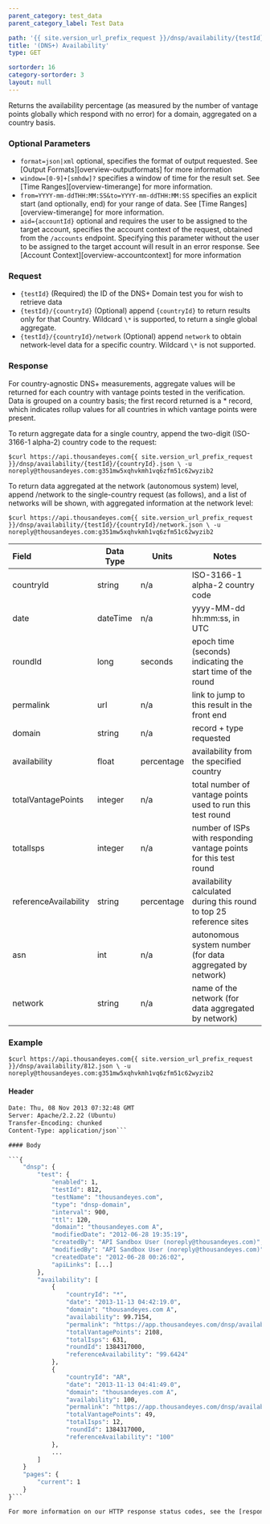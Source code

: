 ```yaml
---
parent_category: test_data
parent_category_label: Test Data

path: '{{ site.version_url_prefix_request }}/dnsp/availability/{testId}'
title: '(DNS+) Availability'
type: GET

sortorder: 16
category-sortorder: 3
layout: null
---
```


Returns the availability percentage (as measured by the number of vantage points globally which respond with no error) for a domain, aggregated on a country basis.

### Optional Parameters

* `format=json|xml` optional, specifies the format of output requested.  See [Output Formats][overview-outputformats] for more information
* `window=[0-9]+[smhdw]?` specifies a window of time for the result set.  See [Time Ranges][overview-timerange] for more information.
* `from=YYYY-mm-ddTHH:MM:SS&to=YYYY-mm-ddTHH:MM:SS` specifies an explicit start (and optionally, end) for your range of data.  See [Time Ranges][overview-timerange] for more information.
* `aid={accountId}` optional and requires the user to be assigned to the target account, specifies the account context of the request, obtained from the `/accounts` endpoint.  Specifying this parameter without the user to be assigned to the target account will result in an error response. See [Account Context][overview-accountcontext] for more information

### Request

* `{testId}` (Required) the ID of the DNS+ Domain test you for wish to retrieve data
* `{testId}/{countryId}` (Optional) append `{countryId}` to return results only for that Country.  Wildcard `\*` is supported, to return a single global aggregate.
* `{testId}/{countryId}/network` (Optional) append `network` to obtain network-level data for a specific country.  Wildcard `\*` is not supported.

### Response

For country-agnostic DNS+ measurements, aggregate values will be returned for each country with vantage points tested in the verification.  Data is grouped on a country basis; the first record returned is a \* record, which indicates rollup values for all countries in which vantage points were present.

To return aggregate data for a single country, append the two-digit (ISO-3166-1 alpha-2) country code to the request:

`$curl https://api.thousandeyes.com{{ site.version_url_prefix_request }}/dnsp/availability/{testId}/{countryId}.json \
  -u noreply@thousandeyes.com:g351mw5xqhvkmh1vq6zfm51c62wyzib2`
  
To return data aggregated at the network (autonomous system) level, append /network to the single-country request (as follows), and a list of networks will be shown, with aggregated information at the network level:

`$curl https://api.thousandeyes.com{{ site.version_url_prefix_request }}/dnsp/availability/{testId}/{countryId}/network.json \
  -u noreply@thousandeyes.com:g351mw5xqhvkmh1vq6zfm51c62wyzib2`

Field | Data Type | Units | Notes
:------------|-------------|-------------|-------------|
countryId | string | n/a | ISO-3166-1 alpha-2 country code
date | dateTime | n/a | yyyy-MM-dd hh:mm:ss, in UTC
roundId | long | seconds | epoch time (seconds) indicating the start time of the round
permalink | url | n/a | link to jump to this result in the front end
domain | string | n/a | record + type requested
availability | float | percentage | availability from the specified country
totalVantagePoints | integer | n/a | total number of vantage points used to run this test round
totalIsps | integer | n/a | number of ISPs with responding vantage points for this test round
referenceAvailability | string | percentage | availability calculated during this round to top 25 reference sites
asn | int | n/a | autonomous system number (for data aggregated by network)
network | string | n/a | name of the network (for data aggregated by network)


### Example

`$curl https://api.thousandeyes.com{{ site.version_url_prefix_request }}/dnsp/availability/812.json \
  -u noreply@thousandeyes.com:g351mw5xqhvkmh1vq6zfm51c62wyzib2`

#### Header

```HTTP/1.1 200 OK
Date: Thu, 08 Nov 2013 07:32:48 GMT
Server: Apache/2.2.22 (Ubuntu)
Transfer-Encoding: chunked
Content-Type: application/json```

#### Body

```{
    "dnsp": {
        "test": {
            "enabled": 1,
            "testId": 812,
            "testName": "thousandeyes.com",
            "type": "dnsp-domain",
            "interval": 900,
            "ttl": 120,
            "domain": "thousandeyes.com A",
            "modifiedDate": "2012-06-28 19:35:19",
            "createdBy": "API Sandbox User (noreply@thousandeyes.com)",
            "modifiedBy": "API Sandbox User (noreply@thousandeyes.com)",
            "createdDate": "2012-06-28 00:26:02",
            "apiLinks": [...]
        },
        "availability": [
            {
                "countryId": "*",
                "date": "2013-11-13 04:42:19.0",
                "domain": "thousandeyes.com A",
                "availability": 99.7154,
                "permalink": "https://app.thousandeyes.com/dnsp/availability?__a=75&testId=812&roundId=1384317000&countryId=",
                "totalVantagePoints": 2108,
                "totalIsps": 631,
                "roundId": 1384317000,
                "referenceAvailability": "99.6424"
            },
            {
                "countryId": "AR",
                "date": "2013-11-13 04:41:49.0",
                "domain": "thousandeyes.com A",
                "availability": 100,
                "permalink": "https://app.thousandeyes.com/dnsp/availability?__a=75&testId=812&roundId=1384317000&countryId=AR",
                "totalVantagePoints": 49,
                "totalIsps": 12,
                "roundId": 1384317000,
                "referenceAvailability": "100"
            },
            ...
        ]
    }
    "pages": {
        "current": 1
    }
}```

For more information on our HTTP response status codes, see the [response status codes documentation][overview-responsestatuscodes].
